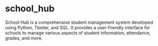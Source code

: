 # school_hub
School Hub is a comprehensive student management system developed using Python, Tkinter, and SQL. It provides a user-friendly interface for schools to manage various aspects of student information, attendance, grades, and more.
